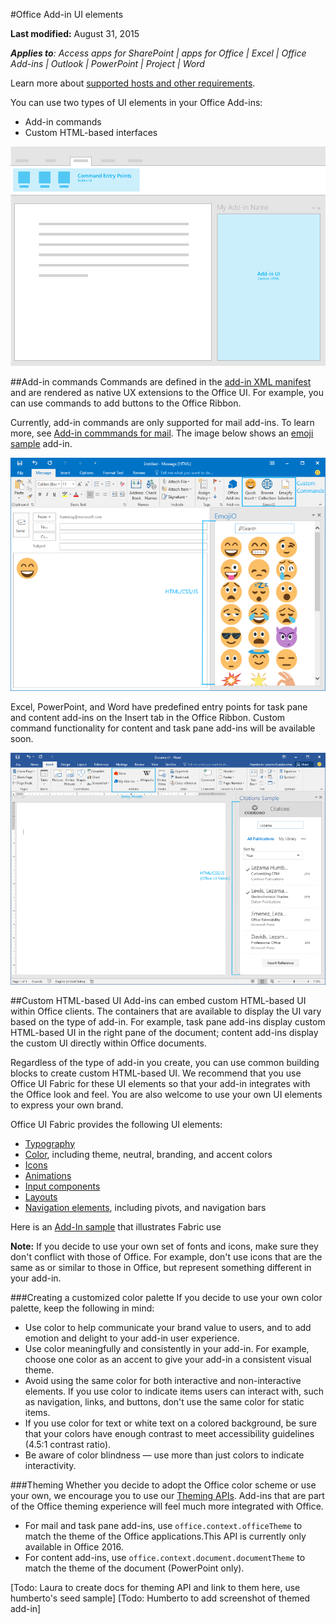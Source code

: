 #Office Add-in UI elements

**Last modified:** August 31, 2015

***Applies to**: Access apps for SharePoint | apps for Office | Excel | Office Add-ins | Outlook | PowerPoint | Project | Word*

Learn more about [supported hosts and other requirements](https://msdn.microsoft.com/EN-US/library/office/dn833104.aspx).

You can use two types of UI elements in your Office Add-ins: 

- Add-in commands 
- Custom HTML-based interfaces

![An image showing add-in commands and custom HTML UI elements in an add-in](images/UI-Elements.png)
 

##Add-in commands
Commands are defined in the [add-in XML manifest](https://msdn.microsoft.com/EN-US/library/office/mt267547.aspx) and are rendered as native UX extensions to the Office UI. For example, you can use commands to add buttons to the Office Ribbon. 

Currently, add-in commands are only supported for mail add-ins. To learn more, see [Add-in commmands for mail](https://msdn.microsoft.com/EN-US/library/office/mt267546.aspx?f=255&MSPPError=-2147217396). The image below shows an [emoji sample](https://github.com/LezaMax/emoji) add-in.
 
![An image that shows add-in commands added to the Outlook Ribbon](images/add-in-commands.png)

Excel, PowerPoint, and Word have predefined entry points for task pane and content add-ins on the Insert tab in the Office Ribbon. Custom command functionality for content and task pane add-ins will be available soon. 

![An image that shows the Insert tab on the Word Ribbon](images/Word-insert-tab.png)

##Custom HTML-based UI
Add-ins can embed custom HTML-based UI within Office clients. The containers that are available to display the UI vary based on the type of add-in. For example, task pane add-ins display custom HTML-based UI in the right pane of the document; content add-ins display the custom UI directly within Office documents.

Regardless of the type of add-in you create, you can use common building blocks to create custom HTML-based UI. We recommend that you use Office UI Fabric for these UI elements so that your add-in integrates with the Office look and feel. You are also welcome to use your own UI elements to express your own brand.

Office UI Fabric provides the following UI elements:

- [Typography](https://github.com/OfficeDev/Office-UI-Fabric/blob/master/ghdocs/FEATURES.md#typography)
- [Color](https://github.com/OfficeDev/Office-UI-Fabric/blob/master/ghdocs/FEATURES.md#color), including theme, neutral, branding, and accent colors
- [Icons](https://github.com/Lauragra/Office-UI-Fabric/blob/master/ghdocs/FEATURES.md#icons)
- [Animations](https://github.com/Lauragra/Office-UI-Fabric/blob/master/ghdocs/FEATURES.md#animations)
- [Input components](https://github.com/Lauragra/Office-UI-Fabric/blob/master/ghdocs/COMPONENTS.md#inputs)
- [Layouts](https://github.com/Lauragra/Office-UI-Fabric/blob/master/ghdocs/COMPONENTS.md#layout) 
- [Navigation elements](https://github.com/Lauragra/Office-UI-Fabric/blob/master/ghdocs/COMPONENTS.md#navigation), including pivots, and navigation bars

Here is an [Add-In sample](http://addlinkhere) that illustrates Fabric use

**Note:** If you decide to use your own set of fonts and icons, make sure they don't conflict with those of Office. For example, don't use icons that are the same as or similar to those in Office, but represent something different in your add-in. 

###Creating a customized color palette
If you decide to use your own color palette, keep the following in mind: 
 
- Use color to help communicate your brand value to users, and to add emotion and delight to your add-in user experience.
- Use color meaningfully and consistently in your add-in. For example, choose one color as an accent to give your add-in a consistent visual theme.
- Avoid using the same color for both interactive and non-interactive elements. If you use color to indicate items users can interact with, such as navigation, links, and buttons, don't use the same color for static items.
- If you use color for text or white text on a colored background, be sure that your colors have enough contrast to meet accessibility guidelines (4.5:1 contrast ratio).
- Be aware of color blindness — use more than just colors to indicate interactivity.

###Theming 
Whether you decide to adopt the Office color scheme or use your own, we encourage you to use our [Theming APIs](http://todolinktothemingapisdocs). Add-ins that are part of the Office theming experience will feel much more integrated with Office.


- For mail and task pane add-ins, use `office.context.officeTheme` to match the theme of the Office applications.This API is currently only available in Office 2016.  
- For content add-ins, use `office.context.document.documentTheme` to match the theme of the document (PowerPoint only).

[Todo: Laura to create docs for theming API and link to them here, use humberto's seed sample]
[Todo: Humberto to add screenshot of themed add-in]
